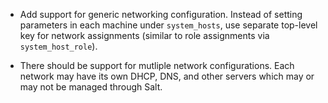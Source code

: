 
* Add support for generic networking configuration.
  Instead of setting parameters in each machine under `system_hosts`,
  use separate top-level key for network assignments (similar to
  role assignments via `system_host_role`).

* There should be support for mutliple network configurations.
  Each network may have its own DHCP, DNS, and other servers which may or
  may not be managed through Salt.

